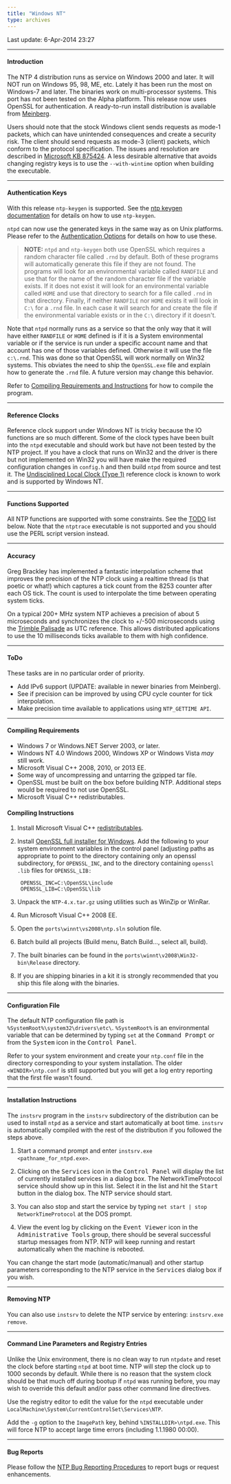 ```yaml
---
title: "Windows NT"
type: archives
---
```


Last update: 6-Apr-2014 23:27

* * *

#### Introduction

The NTP 4 distribution runs as service on Windows 2000 and later. It will NOT run on Windows 95, 98, ME, etc. Lately it has been run the most on Windows-7 and later. The binaries work on multi-processor systems. This port has not been tested on the Alpha platform. This release now uses OpenSSL for authentication. A ready-to-run install distribution is available from [Meinberg](https://www.meinbergglobal.com/english/sw/ntp.htm).

Users should note that the stock Windows client sends requests as mode-1 packets, which can have unintended consequences and create a security risk. The client should send requests as mode-3 (client) packets, which conform to the protocol specification. The issues and resolution are described in [Microsoft KB 875424](https://docs.microsoft.com/en-us/troubleshoot/windows-server/identity/time-synchronization-not-succeed-non-ntp/). A less desirable alternative that avoids changing registry keys is to use the `--with-wintime` option when building the executable.

* * *

#### Authentication Keys

With this release `ntp-keygen` is supported. See the [ntp keygen documentation](/archives/4.2.8-series/keygen/) for details on how to use `ntp-keygen`.

`ntpd` can now use the generated keys in the same way as on Unix platforms. Please refer to the [Authentication Options](/archives/4.2.8-series/authopt/) for details on how to use these.

> **NOTE:** `ntpd` and `ntp-keygen` both use OpenSSL which requires a random character file called `.rnd` by default. Both of these programs will automatically generate this file if they are not found. The programs will look for an environmental variable called `RANDFILE` and use that for the name of the random character file if the variable exists. If it does not exist it will look for an environmental variable called `HOME` and use that directory to search for a file called `.rnd` in that directory. Finally, if neither `RANDFILE` nor `HOME` exists it will look in `C:\` for a `.rnd` file. In each case it will search for and create the file if the environmental variable exists or in the `C:\` directory if it doesn't.

Note that `ntpd` normally runs as a service so that the only way that it will have either `RANDFILE` or `HOME` defined is if it is a System environmental variable or if the service is run under a specific account name and that account has one of those variables defined. Otherwise it will use the file `c:\.rnd`. This was done so that OpenSSL will work normally on Win32 systems. This obviates the need to ship the `OpenSSL.exe` file and explain how to generate the `.rnd` file. A future version may change this behavior.

Refer to [Compiling Requirements and Instructions](#compiling-requirements) for how to compile the program.

* * *

#### Reference Clocks

Reference clock support under Windows NT is tricky because the IO functions are so much different. Some of the clock types have been built into the `ntpd` executable and should work but have not been tested by the NTP project. If you have a clock that runs on Win32 and the driver is there but not implemented on Win32 you will have make the required configuration changes in `config.h` and then build `ntpd` from source and test it. The [Undisciplined Local Clock (Type 1)](/archives/drivers/driver1/) reference clock is known to work and is supported by Windows NT. 

* * *

#### Functions Supported

All NTP functions are supported with some constraints. See the [TODO](#todo) list below. Note that the `ntptrace` executable is not supported and you should use the PERL script version instead.

* * *

#### Accuracy

Greg Brackley has implemented a fantastic interpolation scheme that improves the precision of the NTP clock using a realtime thread (is that poetic or what!) which captures a tick count from the 8253 counter after each OS tick. The count is used to interpolate the time between operating system ticks.

On a typical 200+ MHz system NTP achieves a precision of about 5 microseconds and synchronizes the clock to +/-500 microseconds using the [Trimble Palisade](/archives/drivers/driver29/) as UTC reference. This allows distributed applications to use the 10 milliseconds ticks available to them with high confidence.

* * *

#### ToDo

These tasks are in no particular order of priority.

*   Add IPv6 support (UPDATE: available in newer binaries from Meinberg).
*   See if precision can be improved by using CPU cycle counter for tick interpolation.
*   Make precision time available to applications using `NTP_GETTIME API`.

* * *

#### Compiling Requirements

*   Windows 7 or Windows.NET Server 2003, or later.
*   Windows NT 4.0 Windows 2000, Windows XP or Windows Vista _may_ still work.
*   Microsoft Visual C++ 2008, 2010, or 2013 EE.
*   Some way of uncompressing and untarring the gzipped tar file.
*   OpenSSL must be built on the box before building NTP. Additional steps would be required to not use OpenSSL.
*   Microsoft Visual C++ redistributables.

#### Compiling Instructions

1. Install Microsoft Visual C++ [redistributables](https://www.microsoft.com/en-us/download/details.aspx?id=48145).

2. Install [OpenSSL full installer for Windows](https://www.slproweb.com/products/Win32OpenSSL.html). Add the following to your system environment variables in the control panel (adjusting paths as appropriate to point to the directory containing only an openssl subdirectory, for `OPENSSL_INC`, and to the directory containing `openssl .lib` files for `OPENSSL_LIB:`

        OPENSSL_INC=C:\OpenSSL\include
        OPENSSL_LIB=C:\OpenSSL\lib
		
3.  Unpack the `NTP-4.x.tar.gz` using utilities such as WinZip or WinRar.
4.  Run Microsoft Visual C++ 2008 EE.
5.  Open the `ports\winnt\vs2008\ntp.sln` solution file.
6.  Batch build all projects (Build menu, Batch Build..., select all, build).
7.  The built binaries can be found in the `ports\winnt\v2008\Win32-bin\Release` directory.
8.  If you are shipping binaries in a kit it is strongly recommended that you ship this file along with the binaries.

* * *

#### Configuration File

The default NTP configuration file path is `%SystemRoot%\system32\drivers\etc\`. `%SystemRoot%` is an environmental variable that can be determined by typing `set` at the <kbd>Command Prompt</kbd> or from the <kbd>System</kbd> icon in the <kbd>Control Panel</kbd>.

Refer to your system environment and create your `ntp.conf` file in the directory corresponding to your system  installation. The older `<WINDIR>\ntp.conf` is still supported but you will get a log entry reporting that the first file wasn't found.

* * *

#### Installation Instructions

The `instsrv` program in the `instsrv` subdirectory of the distribution can be used to install `ntpd` as a service and start automatically at boot time. `instsrv` is automatically compiled with the rest of the distribution if you followed the steps above.

1.  Start a command prompt and enter `instsrv.exe <pathname_for_ntpd.exe>`.

2.  Clicking on the <kbd>Services</kbd> icon in the <kbd>Control Panel</kbd> will display the list of currently installed services in a dialog box. The NetworkTimeProtocol service should show up in this list. Select it in the list and hit the <kbd>Start</kbd> button in the dialog box. The NTP service should start.

3.  You can also stop and start the service by typing `net start | stop NetworkTimeProtocol` at the DOS prompt.
4.  View the event log by clicking on the <kbd>Event Viewer</kbd> icon in the <kbd>Administrative Tools</kbd> group, there should be several successful startup messages from NTP. NTP will keep running and restart automatically when the machine is rebooted.

You can change the start mode (automatic/manual) and other startup parameters corresponding to the NTP service in the <kbd>Services</kbd> dialog box if you wish.

* * *

#### Removing NTP

You can also use `instsrv` to delete the NTP service by entering: `instsrv.exe remove`.

* * *

#### Command Line Parameters and Registry Entries

Unlike the Unix environment, there is no clean way to run `ntpdate` and reset the clock before starting `ntpd` at boot time. NTP will step the clock up to 1000 seconds by default. While there is no reason that the system clock should be that much off during bootup if `ntpd` was running before, you may wish to override this default and/or pass other command line directives.

Use the registry editor to edit the value for the `ntpd` executable under `LocalMachine\System\CurrentControlSet\Services\NTP`.

Add the `-g` option to the `ImagePath` key, behind `%INSTALLDIR>\ntpd.exe`. This will force NTP to accept large time errors (including 1.1.1980 00:00).

* * *

#### Bug Reports

Please follow the [NTP Bug Reporting Procedures](/archives/4.2.8-series/bugs/) to report bugs or request enhancements.